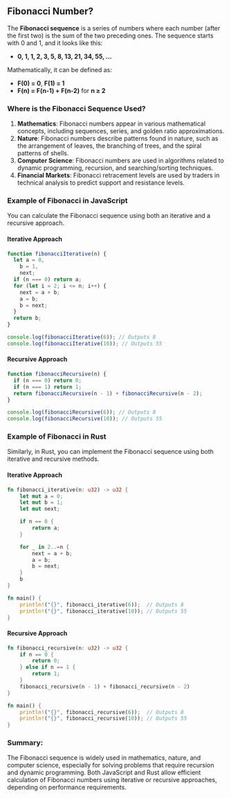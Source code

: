 ## Fibonacci Number?

The **Fibonacci sequence** is a series of numbers where each number (after the first two) is the sum of the two preceding ones. The sequence starts with 0 and 1, and it looks like this:

- **0, 1, 1, 2, 3, 5, 8, 13, 21, 34, 55, ...**

Mathematically, it can be defined as:

- **F(0) = 0**, **F(1) = 1**
- **F(n) = F(n-1) + F(n-2)** for **n ≥ 2**

### Where is the Fibonacci Sequence Used?

1. **Mathematics**: Fibonacci numbers appear in various mathematical concepts, including sequences, series, and golden ratio approximations.
2. **Nature**: Fibonacci numbers describe patterns found in nature, such as the arrangement of leaves, the branching of trees, and the spiral patterns of shells.
3. **Computer Science**: Fibonacci numbers are used in algorithms related to dynamic programming, recursion, and searching/sorting techniques.
4. **Financial Markets**: Fibonacci retracement levels are used by traders in technical analysis to predict support and resistance levels.

### Example of Fibonacci in JavaScript

You can calculate the Fibonacci sequence using both an iterative and a recursive approach.

#### Iterative Approach

```javascript
function fibonacciIterative(n) {
  let a = 0,
    b = 1,
    next;
  if (n === 0) return a;
  for (let i = 2; i <= n; i++) {
    next = a + b;
    a = b;
    b = next;
  }
  return b;
}

console.log(fibonacciIterative(6)); // Outputs 8
console.log(fibonacciIterative(10)); // Outputs 55
```

#### Recursive Approach

```javascript
function fibonacciRecursive(n) {
  if (n === 0) return 0;
  if (n === 1) return 1;
  return fibonacciRecursive(n - 1) + fibonacciRecursive(n - 2);
}

console.log(fibonacciRecursive(6)); // Outputs 8
console.log(fibonacciRecursive(10)); // Outputs 55
```

### Example of Fibonacci in Rust

Similarly, in Rust, you can implement the Fibonacci sequence using both iterative and recursive methods.

#### Iterative Approach

```rust
fn fibonacci_iterative(n: u32) -> u32 {
    let mut a = 0;
    let mut b = 1;
    let mut next;

    if n == 0 {
        return a;
    }

    for _ in 2..=n {
        next = a + b;
        a = b;
        b = next;
    }
    b
}

fn main() {
    println!("{}", fibonacci_iterative(6));  // Outputs 8
    println!("{}", fibonacci_iterative(10)); // Outputs 55
}
```

#### Recursive Approach

```rust
fn fibonacci_recursive(n: u32) -> u32 {
    if n == 0 {
        return 0;
    } else if n == 1 {
        return 1;
    }
    fibonacci_recursive(n - 1) + fibonacci_recursive(n - 2)
}

fn main() {
    println!("{}", fibonacci_recursive(6));  // Outputs 8
    println!("{}", fibonacci_recursive(10)); // Outputs 55
}
```

### Summary:

The Fibonacci sequence is widely used in mathematics, nature, and computer science, especially for solving problems that require recursion and dynamic programming. Both JavaScript and Rust allow efficient calculation of Fibonacci numbers using iterative or recursive approaches, depending on performance requirements.
